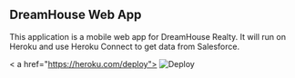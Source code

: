 DreamHouse Web App
------------------

This application is a mobile web app for DreamHouse Realty. It will run on Heroku and use Heroku Connect to get data from Salesforce.

< a href="https://heroku.com/deploy">
  <img src="https://www.herokucdn.com/deploy/button.svg" alt="Deploy">
</a >
